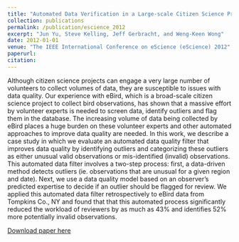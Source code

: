 ```yaml
---
title: "Automated Data Verification in a Large-scale Citizen Science Project: a Case Study."
collection: publications
permalink: /publication/escience_2012
excerpt: "Jun Yu, Steve Kelling, Jeff Gerbracht, and Weng-Keen Wong"
date: 2012-01-01
venue: "The IEEE International Conference on eScience (eScience) 2012"
paperurl:
citation:
---
```

Although citizen science projects can engage a very large number of volunteers to collect volumes of data, they are susceptible to issues with data quality. Our experience with eBird, which is a broad-scale citizen science project to collect bird observations, has shown that a massive effort by volunteer experts is needed to screen data, identify outliers and flag them in the database. The increasing volume of data being collected by eBird places a huge burden on these volunteer experts and other automated approaches to improve data quality are needed. In this work, we describe a case study in which we evaluate an automated data quality filter that improves data quality by identifying outliers and categorizing these outliers as either unusual valid observations or mis-identified (invalid) observations. This automated data filter involves a two-step process: first, a data-driven method detects outliers (ie. observations that are unusual for a given region and date). Next, we use a data quality model based on an observer’s predicted expertise to decide if an outlier should be flagged for review. We applied this automated data filter retrospectively to eBird data from Tompkins Co., NY and found that that this automated process significantly reduced the workload of reviewers by as much as 43% and identifies 52% more potentially invalid observations.

[Download paper here](https://github.com/zariable/zariable.github.io/blob/master/files/escience_2012.pdf)